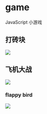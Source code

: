 # game
JavaScript 小游戏



## 打砖块

![](https://tva1.sinaimg.cn/large/008eGmZEgy1go0w8irhqcg30bo0akwj9.gif)



## 飞机大战

![](https://tva1.sinaimg.cn/large/008eGmZEgy1go0wdgu5y3g309y0eee86.gif)

### flappy bird

![](https://tva1.sinaimg.cn/large/008eGmZEgy1go0w8hptecg309q0i24qq.gif)